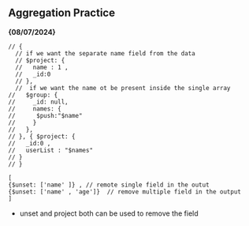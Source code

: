 ## Aggregation Practice
**{08/07/2024}**
```  
// {
  // if we want the separate name field from the data
  // $project: {
  //   name : 1 ,
  //   _id:0
  // },
  //  if we want the name ot be present inside the single array
//   $group: {
//     _id: null,
//     names: {
//      $push:"$name"
//     }
//   },
// }, { $project: {
//   _id:0 ,
//   userList : "$names"
// }
// }
```

```
[ 
{$unset: ['name' ]}	, // remote single field in the outut
{$unset: ['name' , 'age']}	// remove multiple field in the output
]
```
- unset and project both can be used to remove the field
